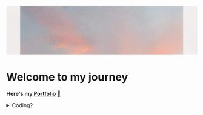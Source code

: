 [![Cover Banner](cover.png)](https://www.youtube.com/watch?v=7wtfhZwyrcc)
# Welcome to my journey

**Here's my [Portfolio](https://www.youtube.com/watch?v=qFLhGq0060w) [📑](https://www.youtube.com/watch?v=qFLhGq0060w)**

<details>
<summary>Coding?</summary>

<br>Sometimes I do **[leetcode](https://leetcode.com/peachkosee/) [🏆](https://leetcode.com/peachkosee/)**, sometimes I do **[hackerrank](https://www.hackerrank.com/kosee_phot?hr_r=1) [👈](https://www.hackerrank.com/kosee_phot?hr_r=1)** <br>
> [Fun fact](https://www.youtube.com/watch?v=dQw4w9WgXcQ)
</detail>
